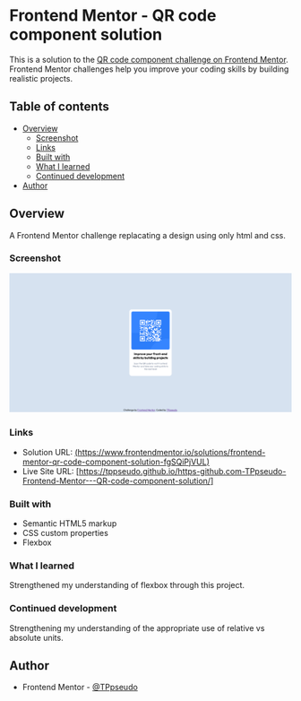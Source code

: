 # Frontend Mentor - QR code component solution

This is a solution to the [QR code component challenge on Frontend Mentor](https://www.frontendmentor.io/challenges/qr-code-component-iux_sIO_H). Frontend Mentor challenges help you improve your coding skills by building realistic projects. 

## Table of contents

- [Overview](#overview)
  - [Screenshot](#screenshot)
  - [Links](#links)
  - [Built with](#built-with)
  - [What I learned](#what-i-learned)
  - [Continued development](#continued-development)
- [Author](#author)


## Overview

A Frontend Mentor challenge replacating a design using only html and css. 

### Screenshot

![screenshot](/images/screenshot.png)


### Links

- Solution URL: [(https://www.frontendmentor.io/solutions/frontend-mentor-qr-code-component-solution-fgSQiPjVUL)](https://your-solution-url.com)
- Live Site URL: [https://tppseudo.github.io/https-github.com-TPpseudo-Frontend-Mentor---QR-code-component-solution/]

### Built with

- Semantic HTML5 markup
- CSS custom properties
- Flexbox

### What I learned

Strengthened my understanding of flexbox through this project. 

### Continued development

Strengthening my understanding of the appropriate use of relative vs absolute units. 

## Author

- Frontend Mentor - [@TPpseudo](https://www.frontendmentor.io/profile/TPpseudo)

